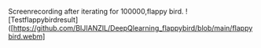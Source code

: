 Screenrecording after iterating for 100000,flappy bird.
![Testflappybirdresult]([https://github.com/BIJIANZIL/DeepQlearning_flappybird/blob/main/flappybird.webm]
